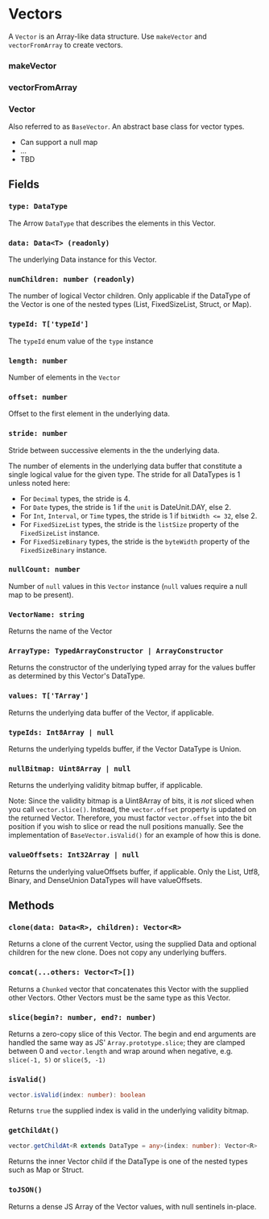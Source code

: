 # Vectors

A `Vector` is an Array-like data structure. Use `makeVector` and `vectorFromArray` to create vectors.

### makeVector

### vectorFromArray

### Vector

Also referred to as `BaseVector`. An abstract base class for vector types.

- Can support a null map
- ...
- TBD

## Fields

### `type: DataType`

The Arrow `DataType` that describes the elements in this Vector.

### `data: Data<T> (readonly)`

The underlying Data instance for this Vector.

### `numChildren: number (readonly)`

The number of logical Vector children. Only applicable if the DataType of the Vector is one of the nested types (List, FixedSizeList, Struct, or Map).

### `typeId: T['typeId']`

The `typeId` enum value of the `type` instance

### `length: number`

Number of elements in the `Vector`

### `offset: number`

Offset to the first element in the underlying data.

### `stride: number`

Stride between successive elements in the the underlying data.

The number of elements in the underlying data buffer that constitute a single logical value for the given type. The stride for all DataTypes is 1 unless noted here:

- For `Decimal` types, the stride is 4.
- For `Date` types, the stride is 1 if the `unit` is DateUnit.DAY, else 2.
- For `Int`, `Interval`, or `Time` types, the stride is 1 if `bitWidth <= 32`, else 2.
- For `FixedSizeList` types, the stride is the `listSize` property of the `FixedSizeList` instance.
- For `FixedSizeBinary` types, the stride is the `byteWidth` property of the `FixedSizeBinary` instance.

### `nullCount: number`

Number of `null` values in this `Vector` instance (`null` values require a null map to be present).

### `VectorName: string`

Returns the name of the Vector

### `ArrayType: TypedArrayConstructor | ArrayConstructor`

Returns the constructor of the underlying typed array for the values buffer as determined by this Vector's DataType.

### `values: T['TArray']`

Returns the underlying data buffer of the Vector, if applicable.

### `typeIds: Int8Array | null`

Returns the underlying typeIds buffer, if the Vector DataType is Union.

### `nullBitmap: Uint8Array | null`

Returns the underlying validity bitmap buffer, if applicable.

Note: Since the validity bitmap is a Uint8Array of bits, it is _not_ sliced when you call `vector.slice()`. Instead, the `vector.offset` property is updated on the returned Vector. Therefore, you must factor `vector.offset` into the bit position if you wish to slice or read the null positions manually. See the implementation of `BaseVector.isValid()` for an example of how this is done.

### `valueOffsets: Int32Array | null`

Returns the underlying valueOffsets buffer, if applicable. Only the List, Utf8, Binary, and DenseUnion DataTypes will have valueOffsets.

## Methods

### `clone(data: Data<R>, children): Vector<R>`

Returns a clone of the current Vector, using the supplied Data and optional children for the new clone. Does not copy any underlying buffers.

### `concat(...others: Vector<T>[])`

Returns a `Chunked` vector that concatenates this Vector with the supplied other Vectors. Other Vectors must be the same type as this Vector.

### `slice(begin?: number, end?: number)`

Returns a zero-copy slice of this Vector. The begin and end arguments are handled the same way as JS' `Array.prototype.slice`; they are clamped between 0 and `vector.length` and wrap around when negative, e.g. `slice(-1, 5)` or `slice(5, -1)`

### `isValid()`

```ts
vector.isValid(index: number): boolean
```

Returns `true` the supplied index is valid in the underlying validity bitmap.

### `getChildAt()`

```ts
vector.getChildAt<R extends DataType = any>(index: number): Vector<R> | null
```

Returns the inner Vector child if the DataType is one of the nested types such as Map or Struct.

### `toJSON()`

Returns a dense JS Array of the Vector values, with null sentinels in-place.
